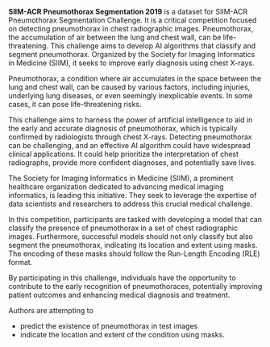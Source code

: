 **SIIM-ACR Pneumothorax Segmentation 2019** is a dataset for SIIM-ACR Pneumothorax Segmentation Challenge. It is a critical competition focused on detecting pneumothorax in chest radiographic images. Pneumothorax, the accumulation of air between the lung and chest wall, can be life-threatening. This challenge aims to develop AI algorithms that classify and segment pneumothorax. Organized by the Society for Imaging Informatics in Medicine (SIIM), it seeks to improve early diagnosis using chest X-rays.

Pneumothorax, a condition where air accumulates in the space between the lung and chest wall, can be caused by various factors, including injuries, underlying lung diseases, or even seemingly inexplicable events. In some cases, it can pose life-threatening risks.

This challenge aims to harness the power of artificial intelligence to aid in the early and accurate diagnosis of pneumothorax, which is typically confirmed by radiologists through chest X-rays. Detecting pneumothorax can be challenging, and an effective AI algorithm could have widespread clinical applications. It could help prioritize the interpretation of chest radiographs, provide more confident diagnoses, and potentially save lives.

The Society for Imaging Informatics in Medicine (SIIM), a prominent healthcare organization dedicated to advancing medical imaging informatics, is leading this initiative. They seek to leverage the expertise of data scientists and researchers to address this crucial medical challenge.

In this competition, participants are tasked with developing a model that can classify the presence of pneumothorax in a set of chest radiographic images. Furthermore, successful models should not only classify but also segment the pneumothorax, indicating its location and extent using masks. The encoding of these masks should follow the Run-Length Encoding (RLE) format.

By participating in this challenge, individuals have the opportunity to contribute to the early recognition of pneumothoraces, potentially improving patient outcomes and enhancing medical diagnosis and treatment.

Authors are attempting to 
- predict the existence of pneumothorax in test images
- indicate the location and extent of the condition using masks. 

